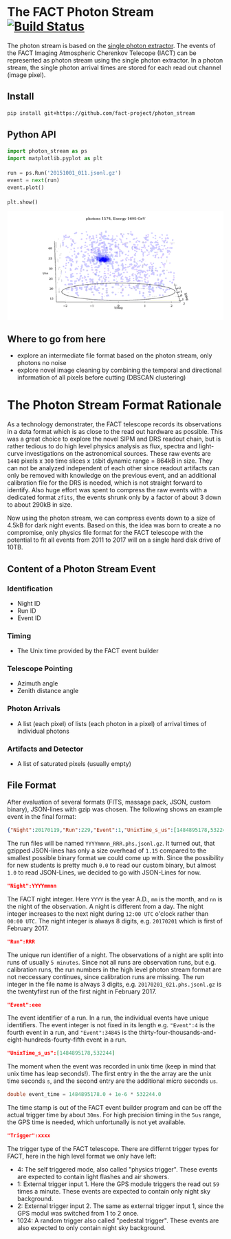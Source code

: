 # The FACT Photon Stream [![Build Status](https://travis-ci.org/fact-project/photon_stream.svg?branch=master)](https://travis-ci.org/fact-project/photon_stream)
The photon stream is based on the [single photon extractor](https://github.com/fact-project/single_photon_extractor). The events of the FACT Imaging Atmospheric Cherenkov Telecope (IACT) can be represented as photon stream using the single photon extractor.
In a photon stream, the single photon arrival times are stored for each read out channel (image pixel).

## Install
```bash
pip install git+https://github.com/fact-project/photon_stream
```

## Python API
```python
import photon_stream as ps
import matplotlib.pyplot as plt

run = ps.Run('20151001_011.jsonl.gz')
event = next(run)
event.plot()

plt.show()
```
![img](example/example_event_small.gif)

## Where to go from here
- explore an intermediate file format based on the photon stream, only photons no noise
- explore novel image cleaning by combining the temporal and directional information of all pixels before cutting (DBSCAN clustering)

# The Photon Stream Format Rationale
As a technology demonstrater, the FACT telescope records its observations in a data format which is as close to the read out hardware as possible. This was a great choice to explore the novel SIPM and DRS readout chain, but is rather tedious to do high level physics analysis as flux, spectra and light-curve investigations on the astronomical sources. These raw events are ```1440``` pixels x  ```300``` time slices x ```16```bit dynamic range = 864kB in size. They can not be analyzed independent of each other since readout artifacts can only be removed with knowledge on the previous event, and an additional calibration file for the DRS is needed, which is not straight forward to identify. Also huge effort was spent to compress the raw events with a dedicated format ```zfits```, the events shrunk only by a factor of about 3 down to about 290kB in size.

Now using the photon stream, we can compress events down to a size of 4.5kB for dark night events. Based on this, the idea was born to create a no compromise, only physics file format for the FACT telescope with the potential to fit all events from 2011 to 2017 will on a single hard disk drive of 10TB.

## Content of a Photon Stream Event

### Identification
- Night ID
- Run ID
- Event ID

### Timing
- The Unix time provided by the FACT event builder

### Telescope Pointing
- Azimuth angle
- Zenith distance angle

### Photon Arrivals
- A list (each pixel) of lists (each photon in a pixel) of arrival times of individual photons

### Artifacts and Detector
- A list of saturated pixels (usually empty)

## File Format
After evaluation of several formats (FITS, massage pack, JSON, custom binary), JSON-lines with gzip was chosen.
The following shows an example event in the final format:
```json
{"Night":20170119,"Run":229,"Event":1,"UnixTime_s_us":[1484895178,532244],"Trigger":4,"Az_deg":-63.253664797474336,"Zd_deg":33.06900475126648,"PhotonArrivals_500ps":[[59,84],[102,93,103],[58],[65,79,97],[],[125,43,68],[102],[68,100,123],[52,52,79,113,61,78,112,87], ... ],"SaturatedPixels":[]}
```
The run files will be named ```YYYYmmnn_RRR.phs.jsonl.gz```.
It turned out, that gzipped JSON-lines has only a size overhead of ```1.15``` compared to the smallest possible binary format we could come up with. Since the possibility for new students is pretty much ```0.0``` to read our custom binary, but almost ```1.0``` to read JSON-Lines, we decided to go with JSON-Lines for now.

```json
"Night":YYYYmmnn
```
The FACT night integer. Here ```YYYY``` is the year A.D., ```mm``` is the month, and ```nn``` is the night of the observation. A night is different from a day. The night integer increases to the next night during ```12:00 UTC``` o'clock rather than ```00:00 UTC```. The night integer is always 8 digits, e.g. ```20170201``` which is first of February 2017.

```json
"Run":RRR
```
The unique run identifier of a night. The observations of a night are split into runs of usually ```5 minutes```. Since not all runs are observation runs, but e.g. calibration runs, the run numbers in the high level photon stream format are not neccessary continues, since calibration runs are missing. The run integer in the file name is always 3 digits, e.g. ```20170201_021.phs.jsonl.gz``` is the twentyfirst run of the first night in February 2017.

```json
"Event":eee
```
The event identifier of a run. In a run, the individual events have unique identifiers. The event integer is not fixed in its length e.g. ```"Event":4``` is the fourth event in a run, and ```"Event":34845``` is the thirty-four-thousands-and-eight-hundreds-fourty-fifth event in a run.

```json
"UnixTime_s_us":[1484895178,532244]
```
The moment when the event was recorded in unix time (keep in mind that unix time has leap seconds!). The first entry in the the array are the unix time seconds ```s```, and the second entry are the additional micro seconds ```us```.
```c++
double event_time = 1484895178.0 + 1e-6 * 532244.0
```
The time stamp is out of the FACT event builder program and can be off the actual trigger time by about ```30ms```. For high precision timing in the ```5us``` range, the GPS time is needed, which unfortunally is not yet available.

```json
"Trigger":xxxx
```
The trigger type of the FACT telescope. There are differnt trigger types for FACT, here in the high level format we only have left:

- 4: The self triggered mode, also called "physics trigger". These events are expected to contain light flashes and air showers.
- 1: External trigger input 1. Here the GPS module triggers the read out ```59``` times a minute. These events are expected to contain only night sky background.
- 2: External trigger input 2. The same as external trigger input 1, since the GPS modul was switched from 1 to 2 once.
- 1024: A random trigger also called "pedestal trigger". These events are also expected to only contain night sky background.
